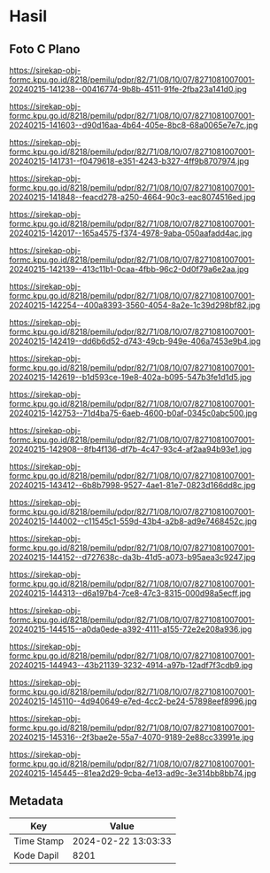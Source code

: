# Hasil

## Foto C Plano

https://sirekap-obj-formc.kpu.go.id/8218/pemilu/pdpr/82/71/08/10/07/8271081007001-20240215-141238--00416774-9b8b-4511-91fe-2fba23a141d0.jpg

https://sirekap-obj-formc.kpu.go.id/8218/pemilu/pdpr/82/71/08/10/07/8271081007001-20240215-141603--d90d16aa-4b64-405e-8bc8-68a0065e7e7c.jpg

https://sirekap-obj-formc.kpu.go.id/8218/pemilu/pdpr/82/71/08/10/07/8271081007001-20240215-141731--f0479618-e351-4243-b327-4ff9b8707974.jpg

https://sirekap-obj-formc.kpu.go.id/8218/pemilu/pdpr/82/71/08/10/07/8271081007001-20240215-141848--feacd278-a250-4664-90c3-eac8074516ed.jpg

https://sirekap-obj-formc.kpu.go.id/8218/pemilu/pdpr/82/71/08/10/07/8271081007001-20240215-142017--165a4575-f374-4978-9aba-050aafadd4ac.jpg

https://sirekap-obj-formc.kpu.go.id/8218/pemilu/pdpr/82/71/08/10/07/8271081007001-20240215-142139--413c11b1-0caa-4fbb-96c2-0d0f79a6e2aa.jpg

https://sirekap-obj-formc.kpu.go.id/8218/pemilu/pdpr/82/71/08/10/07/8271081007001-20240215-142254--400a8393-3560-4054-8a2e-1c39d298bf82.jpg

https://sirekap-obj-formc.kpu.go.id/8218/pemilu/pdpr/82/71/08/10/07/8271081007001-20240215-142419--dd6b6d52-d743-49cb-949e-406a7453e9b4.jpg

https://sirekap-obj-formc.kpu.go.id/8218/pemilu/pdpr/82/71/08/10/07/8271081007001-20240215-142619--b1d593ce-19e8-402a-b095-547b3fe1d1d5.jpg

https://sirekap-obj-formc.kpu.go.id/8218/pemilu/pdpr/82/71/08/10/07/8271081007001-20240215-142753--71d4ba75-6aeb-4600-b0af-0345c0abc500.jpg

https://sirekap-obj-formc.kpu.go.id/8218/pemilu/pdpr/82/71/08/10/07/8271081007001-20240215-142908--8fb4f136-df7b-4c47-93c4-af2aa94b93e1.jpg

https://sirekap-obj-formc.kpu.go.id/8218/pemilu/pdpr/82/71/08/10/07/8271081007001-20240215-143412--6b8b7998-9527-4ae1-81e7-0823d166dd8c.jpg

https://sirekap-obj-formc.kpu.go.id/8218/pemilu/pdpr/82/71/08/10/07/8271081007001-20240215-144002--c11545c1-559d-43b4-a2b8-ad9e7468452c.jpg

https://sirekap-obj-formc.kpu.go.id/8218/pemilu/pdpr/82/71/08/10/07/8271081007001-20240215-144152--d727638c-da3b-41d5-a073-b95aea3c9247.jpg

https://sirekap-obj-formc.kpu.go.id/8218/pemilu/pdpr/82/71/08/10/07/8271081007001-20240215-144313--d6a197b4-7ce8-47c3-8315-000d98a5ecff.jpg

https://sirekap-obj-formc.kpu.go.id/8218/pemilu/pdpr/82/71/08/10/07/8271081007001-20240215-144515--a0da0ede-a392-4111-a155-72e2e208a936.jpg

https://sirekap-obj-formc.kpu.go.id/8218/pemilu/pdpr/82/71/08/10/07/8271081007001-20240215-144943--43b21139-3232-4914-a97b-12adf7f3cdb9.jpg

https://sirekap-obj-formc.kpu.go.id/8218/pemilu/pdpr/82/71/08/10/07/8271081007001-20240215-145110--4d940649-e7ed-4cc2-be24-57898eef8996.jpg

https://sirekap-obj-formc.kpu.go.id/8218/pemilu/pdpr/82/71/08/10/07/8271081007001-20240215-145316--2f3bae2e-55a7-4070-9189-2e88cc33991e.jpg

https://sirekap-obj-formc.kpu.go.id/8218/pemilu/pdpr/82/71/08/10/07/8271081007001-20240215-145445--81ea2d29-9cba-4e13-ad9c-3e314bb8bb74.jpg


## Metadata

| Key        | Value               |
| ---------- | ------------------- |
| Time Stamp | 2024-02-22 13:03:33 |
| Kode Dapil | 8201                |



